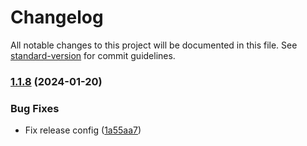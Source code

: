 # Changelog

All notable changes to this project will be documented in this file. See [standard-version](https://github.com/conventional-changelog/standard-version) for commit guidelines.

### [1.1.8](https://github.com/ranohii/ddd-ts-core/compare/v1.1.5...v1.1.8) (2024-01-20)


### Bug Fixes

* Fix release config ([1a55aa7](https://github.com/ranohii/ddd-ts-core/commit/1a55aa7a0af9afa42ebf8c66e211e932b47b95e1))
